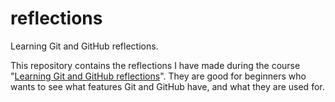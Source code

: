 # reflections
Learning Git and GitHub reflections.

This repository contains the reflections I have made during the course "[Learning Git and GitHub reflections](https://br.udacity.com/course/how-to-use-git-and-github--ud775/)".
They are good for beginners who wants to see what features Git and GitHub have, and what they are used for.
